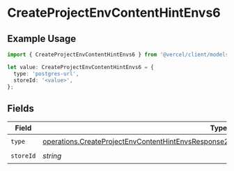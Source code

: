 # CreateProjectEnvContentHintEnvs6

## Example Usage

```typescript
import { CreateProjectEnvContentHintEnvs6 } from '@vercel/client/models/operations';

let value: CreateProjectEnvContentHintEnvs6 = {
  type: 'postgres-url',
  storeId: '<value>',
};
```

## Fields

| Field     | Type                                                                                                                                                                                                           | Required           | Description |
| --------- | -------------------------------------------------------------------------------------------------------------------------------------------------------------------------------------------------------------- | ------------------ | ----------- |
| `type`    | [operations.CreateProjectEnvContentHintEnvsResponse201ApplicationJSONResponseBodyCreated26Type](../../models/operations/createprojectenvcontenthintenvsresponse201applicationjsonresponsebodycreated26type.md) | :heavy_check_mark: | N/A         |
| `storeId` | _string_                                                                                                                                                                                                       | :heavy_check_mark: | N/A         |
